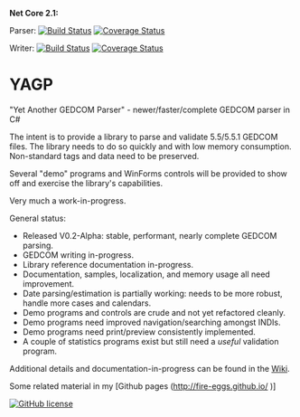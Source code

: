 **Net Core 2.1:**

Parser: [![Build Status](https://travis-ci.org/fire-eggs/YAGP.svg?branch=master)](https://travis-ci.org/fire-eggs/YAGP)
[![Coverage Status](https://coveralls.io/repos/github/fire-eggs/YAGP/badge.svg?branch=master)](https://coveralls.io/github/fire-eggs/YAGP?branch=master)

Writer: [![Build Status](https://travis-ci.org/fire-eggs/YAGP.svg?branch=TravisWriter)](https://travis-ci.org/fire-eggs/YAGP)
[![Coverage Status](https://coveralls.io/repos/github/fire-eggs/YAGP/badge.svg?branch=TravisWriter)](https://coveralls.io/github/fire-eggs/YAGP?branch=TravisWriter)


# YAGP
"Yet Another GEDCOM Parser" - newer/faster/complete GEDCOM parser in C#

The intent is to provide a library to parse and validate 5.5/5.5.1 GEDCOM files. The library needs to do so quickly and with low 
memory consumption. Non-standard tags and data need to be preserved.

Several "demo" programs and WinForms controls will be provided to show off and exercise the library's capabilities.

Very much a work-in-progress.

General status:
- Released V0.2-Alpha: stable, performant, nearly complete GEDCOM parsing.
- GEDCOM writing in-progress.
- Library reference documentation in-progress.
- Documentation, samples, localization, and memory usage all need improvement.
- Date parsing/estimation is partially working: needs to be more robust, handle more cases and calendars.
- Demo programs and controls are crude and not yet refactored cleanly.
- Demo programs need improved navigation/searching amongst INDIs.
- Demo programs need print/preview consistently implemented.
- A couple of statistics programs exist but still need a _useful_ validation program.

Additional details and documentation-in-progress can be found in the [Wiki](../../wiki).

Some related material in my [Github pages (http://fire-eggs.github.io/ )]


[![GitHub license](https://img.shields.io/github/license/fire-eggs/YAGP.svg?style=plastic)](https://github.com/fire-eggs/YAGP/blob/master/LICENSE)

